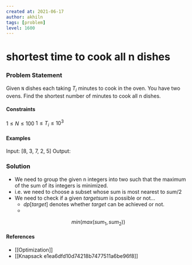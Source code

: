 ```yaml
---
created at: 2021-06-17 
author: akhiln
tags: [problem]
level: 1600
---
```


# shortest time to cook all n dishes 
### Problem Statement
Given `N` dishes each taking $T_i$ minutes to cook in the oven. You have two ovens. Find the shortest number of minutes to cook all n dishes. 

#### Constraints
$1 \le N \le 100$
$1 \le T_i \le 10^3$

#### Examples
Input: [8, 3, 7, 2, 5]
Output:
	

### Solution
- We need to group the given n integers into two such that the maximum of the sum of its integers is minimized. 
- i.e. we need to choose a subset whose sum is most nearest to $sum/2$
- We need to check if a given $target sum$ is possible or not...
	- $dp[target]$ denotes whether $target$ can be achieved or not.
	- 

$$min(max(sum_1, sum_2))$$



#### References
- [[Optimization]]
- [[Knapsack e1ea6dfd10d74218b7477511a6be96f8]]
